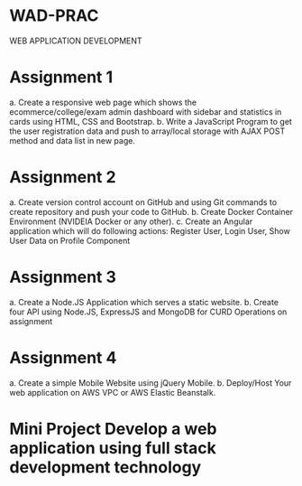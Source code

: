# WAD-PRAC
WEB APPLICATION DEVELOPMENT
# Assignment 1
a. Create a responsive web page which shows the ecommerce/college/exam admin dashboard with sidebar and statistics in cards using HTML, CSS and Bootstrap.
b. Write a JavaScript Program to get the user registration data and push to array/local storage with AJAX POST method and data list in new page.
# Assignment 2
a. Create version control account on GitHub and using Git commands to create repository and push your code to GitHub.
b. Create Docker Container Environment (NVIDEIA Docker or any other).
c. Create an Angular application which will do following actions: Register User, Login User, Show User Data on Profile Component
# Assignment 3
a. Create a Node.JS Application which serves a static website.
b. Create four API using Node.JS, ExpressJS and MongoDB for CURD Operations on assignment
# Assignment 4
a. Create a simple Mobile Website using jQuery Mobile.
b. Deploy/Host Your web application on AWS VPC or AWS Elastic Beanstalk.
# Mini Project Develop a web application using full stack development technology

